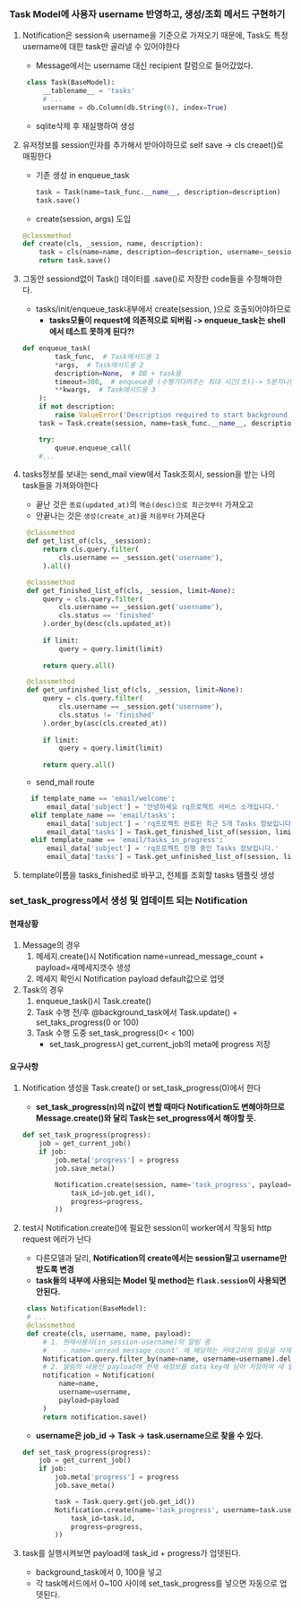 ### Task Model에 사용자 username 반영하고, 생성/조회 메서드 구현하기
1. Notification은 session속 username을 기준으로 가져오기 때문에, Task도 특정username에 대한 task만 골라낼 수 있어야한다
   - Message에서는 username 대신 recipient 칼럼으로 들어갔었다.
   ```python
    class Task(BaseModel):
        __tablename__ = 'tasks'
        # ...
        username = db.Column(db.String(6), index=True)
    ```
   - sqlite삭제 후 재실행하여 생성
   
2. 유저정보를 session인자를 추가해서 받아야하므로 self save -> cls creaet()로 매핑한다
   - 기존 생성 in enqueue_task
      ```python
      task = Task(name=task_func.__name__, description=description)
      task.save()
      ```
   - create(session, args) 도입
   ```python
   @classmethod
   def create(cls, _session, name, description):
       task = cls(name=name, description=description, username=_session.get('username'))
       return task.save()
   ```
3. 그동안 sessiond없이 Task() 데이터를 .save()로 저장한 code들을 수정해야한다.
   - tasks/init/enqueue_task내부에서 create(session, )으로 호출되어야하므로
      - **tasks모듈이 request에 의존적으로 되버림 -> enqueue_task는 shell에서 테스트 못하게 된다?!**
   ```python
   def enqueue_task(
           task_func,  # Task메서드용 1
           *args,  # Task메서드용 2
           description=None,  # DB + task용
           timeout=300,  # enqueue용 (수행기다려주는 최대 시간(초))-> 5분지나면, TimeoutException  예외발생 후, 다른 task하러 간다
           **kwargs,  # Task메서드용 3
       ):
       if not description:
           raise ValueError('Description required to start background job')
       task = Task.create(session, name=task_func.__name__, description=description)
   
       try:
           queue.enqueue_call(
       #...
   ```
   

4. tasks정보를 보내는 send_mail view에서 Task조회시, session을 받는 나의 task들을 가져와야한다
   - 끝난 것은 `종료(updated_at)`의 `역순(desc)으로 최근것부터` 가져오고
   - 안끝나는 것은 `생성(create_at)`을 `처음부터` 가져온다
   ```python
    @classmethod
    def get_list_of(cls, _session):
        return cls.query.filter(
            cls.username == _session.get('username'),
        ).all()

    @classmethod
    def get_finished_list_of(cls, _session, limit=None):
        query = cls.query.filter(
            cls.username == _session.get('username'),
            cls.status == 'finished'
        ).order_by(desc(cls.updated_at))
        
        if limit:
            query = query.limit(limit)
            
        return query.all()

    @classmethod
    def get_unfinished_list_of(cls, _session, limit=None):
        query = cls.query.filter(
            cls.username == _session.get('username'),
            cls.status != 'finished'
        ).order_by(asc(cls.created_at))
        
        if limit:
            query = query.limit(limit)
            
        return query.all()
   ```
   - send_mail route
   ```python
     if template_name == 'email/welcome':
         email_data['subject'] = '안녕하세요 rq프로젝트 서비스 소개입니다.'
     elif template_name == 'email/tasks':
         email_data['subject'] = 'rq프로젝트 완료된 최근 5개 Tasks 정보입니다.'
         email_data['tasks'] = Task.get_finished_list_of(session, limit=5)
     elif template_name == 'email/tasks_in_progress':
         email_data['subject'] = 'rq프로젝트 진행 중인 Tasks 정보입니다.'
         email_data['tasks'] = Task.get_unfinished_list_of(session, limit=None)
   ```
   

5. template이름을 tasks_finished로 바꾸고, 전체를 조회할 tasks 템플릿 생성

### set_task_progress에서 생성 및 업데이트 되는 Notification
#### 현재상황
1. Message의 경우
   1. 메세지.create()시 Notification name=unread_message_count + payload=새메세지갯수 생성
   2. 메세지 확인시 Notification payload default값으로 업뎃
2. Task의 경우
   1. enqueue_task()시 Task.create()
   2. Task 수행 전/후 @background_task에서 Task.update() + set_taks_progress(0 or 100)
   3. Task 수행 도중 set_task_progress(0< < 100)
      - set_task_progress시 get_current_job의 meta에 progress 저장
#### 요구사항
1. Notification 생성을 Task.create() or set_task_progress(0)에서 한다
   - **set_task_progress(n)의 n값이 변할 때마다 Notification도 변해야하므로 Message.create()와 달리 Task는 set_progress에서 해야할 듯.**
   ```python
   def set_task_progress(progress):
       job = get_current_job()
       if job:
           job.meta['progress'] = progress
           job.save_meta()
   
           Notification.create(session, name='task_progress', payload=dict(
               task_id=job.get_id(),
               progress=progress,
           ))
   ```

2. test시 Notification.create()에 필요한 session이 worker에서 작동되 http request 에러가 난다
   - 다른모델과 달리, **Notification의 create에서는 session말고 username만 받도록 변경**
   - **task들의 내부에 사용되는 Model 및 method는 `flask.session`이 사용되면 안된다.**
   ```python
    class Notification(BaseModel):
    # ...
    @classmethod
    def create(cls, username, name, payload):
        # 1. 현재사용자(in_session-username)의 알림 중
        #    - name='unread_message_count' 에 해당하는 카테고리의 알림을 삭제하고
        Notification.query.filter_by(name=name, username=username).delete()
        # 2. 알림의 내용인 payload에 현재 새정보를 data key에 담아 저장하여 새 알림으로 대체한다
        notification = Notification(
            name=name,
            username=username,
            payload=payload
        )
        return notification.save()
   ```
   - **username은 job_id -> Task -> task.username으로 찾을 수 있다.**  
   ```python
   def set_task_progress(progress):
       job = get_current_job()
       if job:
           job.meta['progress'] = progress
           job.save_meta()
   
           task = Task.query.get(job.get_id())
           Notification.create(name='task_progress', username=task.username, payload=dict(
               task_id=task.id,
               progress=progress,
           ))
   ```
   
3. task를 실행시켜보면 payload에 task_id + progress가 업뎃된다.
   - background_task에서 0, 100을 넣고
   - 각 task메서드에서 0~100 사이에 set_task_progress를 넣으면 자동으로 업뎃된다.


